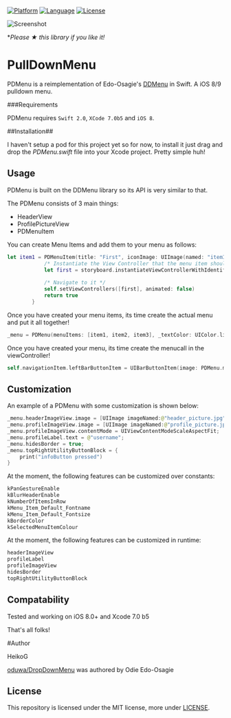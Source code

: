 [![Platform](http://img.shields.io/badge/platform-ios-blue.svg?style=flat
)](https://developer.apple.com/iphone/index.action)
[![Language](http://img.shields.io/badge/language-swift-brightgreen.svg?style=flat
)](https://developer.apple.com/swift)
[![License](http://img.shields.io/badge/license-MIT-lightgrey.svg?style=flat
)](http://mit-license.org)

![Screenshot](https://github.com/sspux/PullDownMenu/blob/master/phonescreen.png)

**Please ★ this library if you like it!*

# PullDownMenu
PDMenu is a reimplementation of Edo-Osagie's [DDMenu](https://github.com/oduwa/DropDownMenu) in
Swift. A iOS 8/9 pulldown menu. 

###Requirements

PDMenu requires `Swift 2.0`, `XCode 7.0b5` and `iOS 8`.

##Installation##

I haven't setup a pod for this project yet so for now, to install it just drag and drop the *PDMenu.swift* file into your Xcode project. Pretty simple huh!


## Usage ##

PDMenu is built on the DDMenu library so its API is very similar to that.

The PDMenu consists of 3 main things:
* HeaderView
* ProfilePictureView
* PDMenuItem

You can create Menu Items and add them to your menu as follows:

```swift
let item1 = PDMenuItem(title: "First", iconImage: UIImage(named: "itemImage")) { () -> Bool in
            /* Instantiate the View Controller that the menu item should navigate to */
            let first = storyboard.instantiateViewControllerWithIdentifier("viewController")
            
            /* Navigate to it */
            self.setViewControllers([first], animated: false)
            return true
        }
```

Once you have created your menu items, its time create the actual menu and put it all together!

```swift
_menu = PDMenu(menuItems: [item1, item2, item3], _textColor: UIColor.lightGrayColor(), _highLightTextColor: UIColor.whiteColor(), _backgroundColor: UIColor.blackColor(), forViewController: self)
```

Once you have created your menu, its time create the menucall in the viewController!
```swift
self.navigationItem.leftBarButtonItem = UIBarButtonItem(image: PDMenu.menuButton(), style: UIBarButtonItemStyle.Plain, target: self.navigationController, action: "showMenu")
```

## Customization ##

An example of a PDMenu with some customization is shown below:

```swift
_menu.headerImageView.image = [UIImage imageNamed:@"header_picture.jpg"];
_menu.profileImageView.image = [UIImage imageNamed:@"profile_picture.jpg"];
_menu.profileImageView.contentMode = UIViewContentModeScaleAspectFit;
_menu.profileLabel.text = @"username";
_menu.hidesBorder = true;
_menu.topRightUtilityButtonBlock = {
    print("infoButton pressed")
}
```

At the moment, the following features can be customized over constants:

```swift
kPanGestureEnable
kBlurHeaderEnable
kNumberOfItemsInRow
kMenu_Item_Default_Fontname
kMenu_Item_Default_Fontsize
kBorderColor
kSelectedMenuItemColour
```

At the moment, the following features can be customized in runtime:

```swift
headerImageView
profileLabel
profileImageView
hidesBorder
topRightUtilityButtonBlock
```

## Compatability ##

Tested and working on iOS 8.0+ and Xcode 7.0 b5

That's all folks!

#Author

HeikoG

[oduwa/DropDownMenu](https://github.com/oduwa/DropDownMenu) was
authored by Odie Edo-Osagie

## License
This repository is licensed under the MIT license, more under
[LICENSE](LICENSE).
